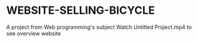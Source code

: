 # WEBSITE-SELLING-BICYCLE
A project from Web programming's subject 
Watch Untitled Project.mp4 to see overview website
